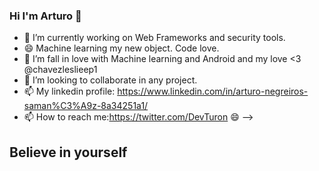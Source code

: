 ### Hi I'm Arturo 👋



- 🔭 I’m currently working on Web Frameworks and security tools.
- 😄 Machine learning my new object. Code love.
- 🌱 I’m fall in love with Machine learning and Android and my love <3 @chavezleslieep1
- 👯 I’m looking to collaborate in any project.
- 📫 My linkedin profile: https://www.linkedin.com/in/arturo-negreiros-saman%C3%A9z-8a34251a1/
- 📫 How to reach me:https://twitter.com/DevTuron 😄
-->
## Believe in yourself
<!--
**Arturo0911/Arturo0911** is a ✨ _special_ ✨ repository because its `README.md` (this file) appears on your GitHub profile.

Here are some ideas to get you started:

- 🔭 I’m currently working on Web Frameworks and security tools...
- 🌱 I’m currently learning about Go, Python & Java...
- 👯 I’m looking to collaborate on any project ...
- 🤔 I’m looking for help with ...
- 💬 Ask me about ...
- 📫 How to reach me: ...
- 😄 Pronouns: ...
- ⚡ Fun fact: ...
-->
